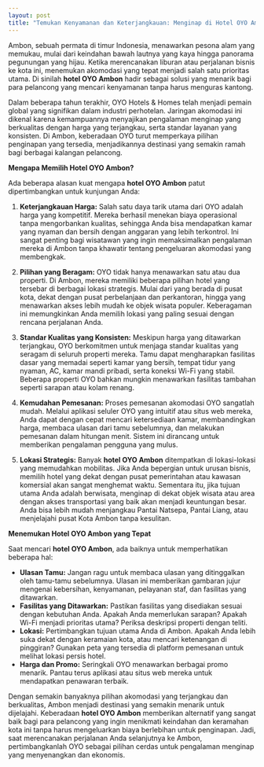 ```yaml
---
layout: post
title: "Temukan Kenyamanan dan Keterjangkauan: Menginap di Hotel OYO Ambon"
---
```


Ambon, sebuah permata di timur Indonesia, menawarkan pesona alam yang memukau, mulai dari keindahan bawah lautnya yang kaya hingga panorama pegunungan yang hijau. Ketika merencanakan liburan atau perjalanan bisnis ke kota ini, menemukan akomodasi yang tepat menjadi salah satu prioritas utama. Di sinilah **hotel OYO Ambon** hadir sebagai solusi yang menarik bagi para pelancong yang mencari kenyamanan tanpa harus menguras kantong.

Dalam beberapa tahun terakhir, OYO Hotels & Homes telah menjadi pemain global yang signifikan dalam industri perhotelan. Jaringan akomodasi ini dikenal karena kemampuannya menyajikan pengalaman menginap yang berkualitas dengan harga yang terjangkau, serta standar layanan yang konsisten. Di Ambon, keberadaan OYO turut memperkaya pilihan penginapan yang tersedia, menjadikannya destinasi yang semakin ramah bagi berbagai kalangan pelancong.

**Mengapa Memilih Hotel OYO Ambon?**

Ada beberapa alasan kuat mengapa **hotel OYO Ambon** patut dipertimbangkan untuk kunjungan Anda:

1.  **Keterjangkauan Harga:** Salah satu daya tarik utama dari OYO adalah harga yang kompetitif. Mereka berhasil menekan biaya operasional tanpa mengorbankan kualitas, sehingga Anda bisa mendapatkan kamar yang nyaman dan bersih dengan anggaran yang lebih terkontrol. Ini sangat penting bagi wisatawan yang ingin memaksimalkan pengalaman mereka di Ambon tanpa khawatir tentang pengeluaran akomodasi yang membengkak.

2.  **Pilihan yang Beragam:** OYO tidak hanya menawarkan satu atau dua properti. Di Ambon, mereka memiliki beberapa pilihan hotel yang tersebar di berbagai lokasi strategis. Mulai dari yang berada di pusat kota, dekat dengan pusat perbelanjaan dan perkantoran, hingga yang menawarkan akses lebih mudah ke objek wisata populer. Keberagaman ini memungkinkan Anda memilih lokasi yang paling sesuai dengan rencana perjalanan Anda.

3.  **Standar Kualitas yang Konsisten:** Meskipun harga yang ditawarkan terjangkau, OYO berkomitmen untuk menjaga standar kualitas yang seragam di seluruh properti mereka. Tamu dapat mengharapkan fasilitas dasar yang memadai seperti kamar yang bersih, tempat tidur yang nyaman, AC, kamar mandi pribadi, serta koneksi Wi-Fi yang stabil. Beberapa properti OYO bahkan mungkin menawarkan fasilitas tambahan seperti sarapan atau kolam renang.

4.  **Kemudahan Pemesanan:** Proses pemesanan akomodasi OYO sangatlah mudah. Melalui aplikasi seluler OYO yang intuitif atau situs web mereka, Anda dapat dengan cepat mencari ketersediaan kamar, membandingkan harga, membaca ulasan dari tamu sebelumnya, dan melakukan pemesanan dalam hitungan menit. Sistem ini dirancang untuk memberikan pengalaman pengguna yang mulus.

5.  **Lokasi Strategis:** Banyak **hotel OYO Ambon** ditempatkan di lokasi-lokasi yang memudahkan mobilitas. Jika Anda bepergian untuk urusan bisnis, memilih hotel yang dekat dengan pusat pemerintahan atau kawasan komersial akan sangat menghemat waktu. Sementara itu, jika tujuan utama Anda adalah berwisata, menginap di dekat objek wisata atau area dengan akses transportasi yang baik akan menjadi keuntungan besar. Anda bisa lebih mudah menjangkau Pantai Natsepa, Pantai Liang, atau menjelajahi pusat Kota Ambon tanpa kesulitan.

**Menemukan Hotel OYO Ambon yang Tepat**

Saat mencari **hotel OYO Ambon**, ada baiknya untuk memperhatikan beberapa hal:

*   **Ulasan Tamu:** Jangan ragu untuk membaca ulasan yang ditinggalkan oleh tamu-tamu sebelumnya. Ulasan ini memberikan gambaran jujur mengenai kebersihan, kenyamanan, pelayanan staf, dan fasilitas yang ditawarkan.
*   **Fasilitas yang Ditawarkan:** Pastikan fasilitas yang disediakan sesuai dengan kebutuhan Anda. Apakah Anda memerlukan sarapan? Apakah Wi-Fi menjadi prioritas utama? Periksa deskripsi properti dengan teliti.
*   **Lokasi:** Pertimbangkan tujuan utama Anda di Ambon. Apakah Anda lebih suka dekat dengan keramaian kota, atau mencari ketenangan di pinggiran? Gunakan peta yang tersedia di platform pemesanan untuk melihat lokasi persis hotel.
*   **Harga dan Promo:** Seringkali OYO menawarkan berbagai promo menarik. Pantau terus aplikasi atau situs web mereka untuk mendapatkan penawaran terbaik.

Dengan semakin banyaknya pilihan akomodasi yang terjangkau dan berkualitas, Ambon menjadi destinasi yang semakin menarik untuk dijelajahi. Keberadaan **hotel OYO Ambon** memberikan alternatif yang sangat baik bagi para pelancong yang ingin menikmati keindahan dan keramahan kota ini tanpa harus mengeluarkan biaya berlebihan untuk penginapan. Jadi, saat merencanakan perjalanan Anda selanjutnya ke Ambon, pertimbangkanlah OYO sebagai pilihan cerdas untuk pengalaman menginap yang menyenangkan dan ekonomis.
